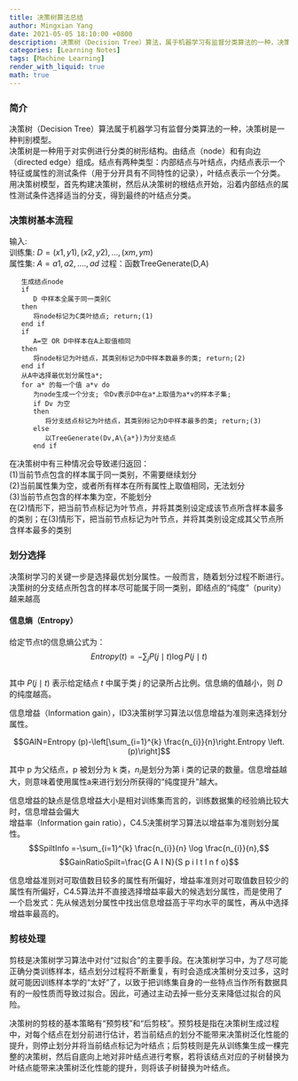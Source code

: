 ```yaml
---
title: 决策树算法总结
author: Mingxian Yang
date: 2021-05-05 18:10:00 +0800
description: 决策树（Decision Tree）算法，属于机器学习有监督分类算法的一种，决策树是一个预测模型。决策树是一种用于对实例进行分类的树形结构。由结点（node）和有向边（directed edge）组成。结点有两种类型：内部结点与叶结点，内结点表示一个特征或属性的测试条件（用于分开具有不同特性的记录），叶结点表示一个分类。使用决策树模型，首先构建决策树，然后从决策树的根结点开始，沿着内部结点的属性测试条件选择适当的分支，得到最终的叶结点分类。
categories: [Learning Notes]
tags: [Machine Learning]
render_with_liquid: true
math: true
---
```


### 简介
决策树（Decision Tree）算法属于机器学习有监督分类算法的一种，决策树是一种判别模型。  
决策树是一种用于对实例进行分类的树形结构。由结点（node）和有向边（directed edge）组成。结点有两种类型：内部结点与叶结点，内结点表示一个特征或属性的测试条件（用于分开具有不同特性的记录），叶结点表示一个分类。  
用决策树模型，首先构建决策树，然后从决策树的根结点开始，沿着内部结点的属性测试条件选择适当的分支，得到最终的叶结点分类。

### 决策树基本流程



输入:   
训练集: $D={(x1,y1),(x2,y2),...,(xm,ym)}$  
属性集: $A={a1,a2,....,ad}$
过程：函数TreeGenerate(D,A)
```
   生成结点node
   if 
      D 中样本全属于同一类别C 
   then
      将node标记为C类叶结点; return;(1)
   end if
   if 
      A=空 OR D中样本在A上取值相同
   then
      将node标记为叶结点，其类别标记为D中样本数最多的类; return;(2)
   end if
   从A中选择最优划分属性a*;
   for a* 的每一个值 a*v do
      为node生成一个分支; 令Dv表示D中在a*上取值为a*v的样本子集;
      if Dv 为空 
      then
         将分支结点标记为叶结点，其类别标记为D中样本最多的类; return;(3)
      else
         以TreeGenerate(Dv,A\{a*})为分支结点
      end if
```

在决策树中有三种情况会导致递归返回：  
(1)当前节点包含的样本属于同一类别，不需要继续划分  
(2)当前属性集为空，或者所有样本在所有属性上取值相同，无法划分  
(3)当前节点包含的样本集为空，不能划分  
在(2)情形下，把当前节点标记为叶节点，并将其类别设定成该节点所含样本最多的类别；在(3)情形下，把当前节点标记为叶节点，并将其类别设定成其父节点所含样本最多的类别

### 划分选择
决策树学习的关键一步是选择最优划分属性。一般而言，随着划分过程不断进行。决策树的分支结点所包含的样本尽可能属于同一类别，即结点的“纯度”（purity）越来越高

#### 信息熵（Entropy）

给定节点t的信息熵公式为：  
$$Entropy (t)=-\sum_{j} P(j \mid t) \log P(j \mid t)$$  
其中 $P(j \mid t)$ 表示给定结点 $t$ 中属于类 $j$ 的记录所占比例。信息熵的值越小，则 $D$ 的纯度越高。

信息增益（Information gain），ID3决策树学习算法以信息增益为准则来选择划分属性。 

$$GAIN=Entropy (p)-\left[\sum_{i=1}^{k} \frac{n_{i}}{n}\right.Entropy \left.(p)\right]$$  

其中 p 为父结点，p 被划分为 k 类，$n_{i}$是划分为第 i 类的记录的数量。信息增益越大，则意味着使用属性a来进行划分所获得的“纯度提升”越大。

信息增益的缺点是信息增益大小是相对训练集而言的，训练数据集的经验熵比较大时，信息增益会偏大  
增益率（Information gain ratio），C4.5决策树学习算法以增益率为准则划分属性。  
$$SpiltInfo =-\sum_{i=1}^{k} \frac{n_{i}}{n} \log \frac{n_{i}}{n},$$  $$GainRatioSpilt=\frac{G A I N}{S p i l t I n f o}$$

信息增益准则对可取值数目较多的属性有所偏好，增益率准则对可取值数目较少的属性有所偏好，C4.5算法并不直接选择增益率最大的候选划分属性，而是使用了一个启发式：先从候选划分属性中找出信息增益高于平均水平的属性，再从中选择增益率最高的。

### 剪枝处理
剪枝是决策树学习算法中对付“过拟合”的主要手段。在决策树学习中，为了尽可能正确分类训练样本，结点划分过程将不断重复，有时会造成决策树分支过多，这时就可能因训练样本学的“太好”了，以致于把训练集自身的一些特点当作所有数据具有的一般性质而导致过拟合。因此，可通过主动去掉一些分支来降低过拟合的风险。  

决策树的剪枝的基本策略有“预剪枝”和“后剪枝”。预剪枝是指在决策树生成过程中，对每个结点在划分前进行估计，若当前结点的划分不能带来决策树泛化性能的提升，则停止划分并将当前结点标记为叶结点；后剪枝则是先从训练集生成一棵完整的决策树，然后自底向上地对非叶结点进行考察，若将该结点对应的子树替换为叶结点能带来决策树泛化性能的提升，则将该子树替换为叶结点。


